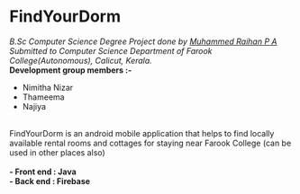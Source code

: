 # FindYourDorm
*B.Sc Computer Science Degree Project done by [Muhammed Raihan P A](https://github.com/pu-raihan/)*
*Submitted to Computer Science Department of Farook College(Autonomous), Calicut, Kerala.*<br>
**Development group members :-**<br>
- Nimitha Nizar<br>
- Thameema<br>
- Najiya<br><br>

FindYourDorm is an android mobile application that helps to find locally available rental rooms and cottages for staying near Farook College (can be used in other places also)<br><br>
**- Front end : Java**<br>
**- Back end : Firebase**<br>

<!--
<script src="https://platform.linkedin.com/badges/js/profile.js" async defer type="text/javascript"></script>
<div class="badge-base LI-profile-badge" data-locale="en_US" data-size="medium" data-theme="dark" data-type="VERTICAL" data-vanity="raihan-io" data-version="v1"><a class="badge-base__link LI-simple-link" href="https://in.linkedin.com/in/raihan-io?trk=profile-badge">Muhammed Raihan P A</a></div>
-->
